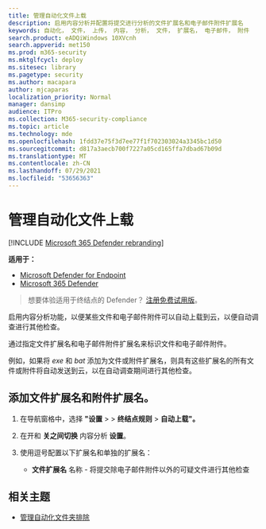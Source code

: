 ```yaml
---
title: 管理自动化文件上载
description: 启用内容分析并配置将提交进行分析的文件扩展名和电子邮件附件扩展名
keywords: 自动化， 文件， 上传， 内容， 分析， 文件， 扩展名， 电子邮件， 附件
search.product: eADQiWindows 10XVcnh
search.appverid: met150
ms.prod: m365-security
ms.mktglfcycl: deploy
ms.sitesec: library
ms.pagetype: security
ms.author: macapara
author: mjcaparas
localization_priority: Normal
manager: dansimp
audience: ITPro
ms.collection: M365-security-compliance
ms.topic: article
ms.technology: mde
ms.openlocfilehash: 1fdd37e75f3d7ee77f1f702303024a3345bc1d50
ms.sourcegitcommit: d817a3aecb700f7227a05cd165ffa7dbad67b09d
ms.translationtype: MT
ms.contentlocale: zh-CN
ms.lasthandoff: 07/29/2021
ms.locfileid: "53656363"
---
```

# <a name="manage-automation-file-uploads"></a>管理自动化文件上载

[!INCLUDE [Microsoft 365 Defender rebranding](../../includes/microsoft-defender.md)]

**适用于：**
- [Microsoft Defender for Endpoint](https://go.microsoft.com/fwlink/p/?linkid=2154037)
- [Microsoft 365 Defender](https://go.microsoft.com/fwlink/?linkid=2118804)

> 想要体验适用于终结点的 Defender？ [注册免费试用版](https://signup.microsoft.com/create-account/signup?products=7f379fee-c4f9-4278-b0a1-e4c8c2fcdf7e&ru=https://aka.ms/MDEp2OpenTrial?ocid=docs-wdatp-automationefileuploads-abovefoldlink)。

启用内容分析功能，以便某些文件和电子邮件附件可以自动上载到云，以便自动调查进行其他检查。

通过指定文件扩展名和电子邮件附件扩展名来标识文件和电子邮件附件。 

例如，如果将 *exe* 和 *bat* 添加为文件或附件扩展名，则具有这些扩展名的所有文件或附件将自动发送到云，以在自动调查期间进行其他检查。 

## <a name="add-file-extension-names-and-attachment-extension-names"></a>添加文件扩展名和附件扩展名。

1. 在导航窗格中，选择 **"设置**  >    >  **终结点规则**  >  **自动上载"。**

2. 在开和 **关之间切换** 内容分析 **设置**。

3. 使用逗号配置以下扩展名和单独的扩展名：
   - **文件扩展名** 名称 - 将提交除电子邮件附件以外的可疑文件进行其他检查
  

## <a name="related-topics"></a>相关主题
- [管理自动化文件夹排除](manage-automation-folder-exclusions.md)
